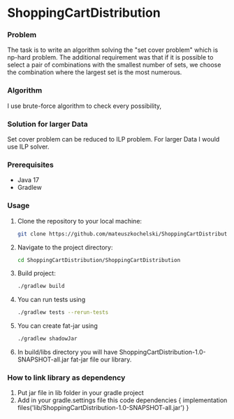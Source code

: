 # ShoppingCartDistribution
### Problem
The task is to write an algorithm solving the "set cover problem" which is np-hard problem.
The additional requirement was that if it is possible to select a pair of combinations with the smallest number of sets, we choose the combination where the largest set is the most numerous.

### Algorithm
I use brute-force algorithm to check every possibility, 
### Solution for larger Data
Set cover problem can be reduced to ILP problem. For larger Data I would use ILP solver.

### Prerequisites
- Java 17
- Gradlew

### Usage

1. Clone the repository to your local machine:
   ```bash
   git clone https://github.com/mateuszkochelski/ShoppingCartDistribution.git
2. Navigate to the project directory:
   ```bash
   cd ShoppingCartDistribution/ShoppingCartDistribution
3. Build project:
   ```bash
   ./gradlew build
4. You can run tests using
   ```bash
   ./gradlew tests --rerun-tests
5. You can create fat-jar using
   ```bash
   ./gradlew shadowJar
6. In build/libs directory you will have
ShoppingCartDistribution-1.0-SNAPSHOT-all.jar fat-jar file our library.


### How to link library as dependency
1. Put jar file in lib folder in your gradle project
2. Add in your gradle.settings file this code
dependencies {
    implementation files('lib/ShoppingCartDistribution-1.0-SNAPSHOT-all.jar')
}
